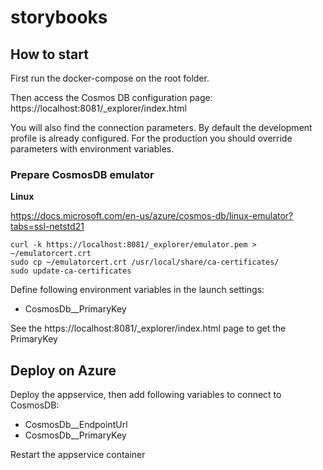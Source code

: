 # storybooks

## How to start

First run the docker-compose on the root folder.

Then access the Cosmos DB configuration page:
https://localhost:8081/_explorer/index.html

You will also find the connection parameters.
By default the development profile is already configured.
For the production you should override parameters with environment variables.

### Prepare CosmosDB emulator

**Linux**

https://docs.microsoft.com/en-us/azure/cosmos-db/linux-emulator?tabs=ssl-netstd21

```
curl -k https://localhost:8081/_explorer/emulator.pem > ~/emulatorcert.crt
sudo cp ~/emulatorcert.crt /usr/local/share/ca-certificates/
sudo update-ca-certificates
```

Define following environment variables in the launch settings:
- CosmosDb__PrimaryKey

See the https://localhost:8081/_explorer/index.html page to get the PrimaryKey

## Deploy on Azure

Deploy the appservice, then add following variables to connect to CosmosDB:
- CosmosDb__EndpointUrl
- CosmosDb__PrimaryKey

Restart the appservice container